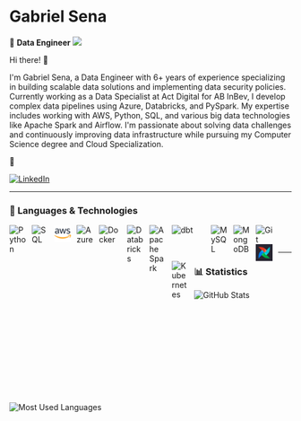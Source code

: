 # Gabriel Sena

🎲 **Data Engineer** ![](https://img.shields.io/badge/-Specialist-black)

Hi there! 👋

I'm Gabriel Sena, a Data Engineer with 6+ years of experience specializing in building scalable data solutions and implementing data security policies. Currently working as a Data Specialist at Act Digital for AB InBev, I develop complex data pipelines using Azure, Databricks, and PySpark. My expertise includes working with AWS, Python, SQL, and various big data technologies like Apache Spark and Airflow. I'm passionate about solving data challenges and continuously improving data infrastructure while pursuing my Computer Science degree and Cloud Specialization.

🚀

<p align="left">
    <a href="https://www.linkedin.com/in/gabrielsena-profile/">
    <img src="https://content.linkedin.com/content/dam/me/business/en-us/amp/brand-site/v2/bg/LI-Logo.svg.original.svg" 
         alt="LinkedIn" 
         height="30"
    />
    </a>
</p>


---

### 🔄 Languages & Technologies

<img 
    align="left" 
    alt="Python" 
    title="Python" 
    width="30px" 
    style="padding-right: 10px;" 
    src="https://cdn.jsdelivr.net/gh/devicons/devicon@latest/icons/python/python-original.svg"
/>
<img 
    align="left" 
    alt="SQL" 
    title="SQL"
     width="30px" 
     style="padding-right: 10px;" 
     src="https://cdn.jsdelivr.net/gh/devicons/devicon@latest/icons/postgresql/postgresql-original.svg"
/>
<img 
    align="left" 
    alt="AWS" 
    title="AWS"
    width="30px" 
    style="padding-right: 10px;" 
    src="https://raw.githubusercontent.com/devicons/devicon/master/icons/amazonwebservices/amazonwebservices-original-wordmark.svg"
/>
<img 
    align="left" 
    alt="Azure" 
    title="Azure" 
    width="30px" 
    style="padding-right: 10px;" 
    src="https://cdn.jsdelivr.net/gh/devicons/devicon@latest/icons/azure/azure-original.svg"
/>
<img 
    align="left" 
    alt="Docker" 
    title="Docker" 
    width="40px" 
    style="padding-right: 10px;" 
    src="https://cdn.jsdelivr.net/gh/devicons/devicon@latest/icons/docker/docker-original.svg"
/>
<img 
    align="left" 
    alt="Databricks" 
    title="Databricks" 
    width="30px" 
    style="padding-right: 10px;" 
    src="https://www.vectorlogo.zone/logos/databricks/databricks-icon.svg"
/>
<img 
    align="left" 
    alt="Apache Spark" 
    title="Apache Spark" 
    width="30px" 
    style="padding-right: 10px;" 
    src="https://www.vectorlogo.zone/logos/apache_spark/apache_spark-icon.svg" 
/>
<img 
    align="left" 
    alt="dbt" 
    title="dbt"
    width="60px" 
    style="padding-right: 10px;" 
    src="https://raw.githubusercontent.com/dbt-labs/dbt/ec7dee39f793aa4f7dd3dae37282cc87664813e4/etc/dbt-logo-full.svg"
/>
<img 
    align="left" 
    alt="MySQL" 
    title="MySQL" 
    width="30px" 
    style="padding-right: 10px;" 
    src="https://cdn.jsdelivr.net/gh/devicons/devicon@latest/icons/mysql/mysql-original.svg" 
/>
<img 
    align="left" 
    alt="MongoDB" t
    itle="MongoDB" 
    width="30px" 
    style="padding-right: 10px;" 
    src="https://cdn.jsdelivr.net/gh/devicons/devicon@latest/icons/mongodb/mongodb-original.svg" 
/>
<img 
    align="left" 
    alt="Git" 
    title="Git" 
    width="30px" 
    style="padding-right: 10px;" 
    src="https://cdn.jsdelivr.net/gh/devicons/devicon@latest/icons/git/git-original.svg"
/>
<img 
    align="left" 
    alt="Airflow" 
    title="Airflow"
    width="30px" 
    style="padding-right: 10px;" 
    src="https://raw.githubusercontent.com/apache/airflow/main/docs/apache-airflow/img/logos/airflow_dark_bg.png"
/>
<img 
    align="left"
    alt="Kubernetes" 
    title="Kubernetes" 
    width="30px" 
    style="padding-right: 10px;" 
    src="https://cdn.jsdelivr.net/gh/devicons/devicon@latest/icons/kubernetes/kubernetes-plain.svg"
/>

<br/> <br/>


---

### 📊 Statistics

<p> 
  <img 
      align="left"
      alt="GitHub Stats" 
      height="200" 
      style="padding-right: 10px;" 
      src="https://github-readme-stats.vercel.app/api?username=gabrielsena-profile&show_icons=true&theme=tokyonight&count_private=true&include_all_commits=true"
  />
  <img 
      align="left" 
      alt="Most Used Languages" 
      height="180" 
      src="https://github-readme-stats.vercel.app/api/top-langs/?username=gabrielsena-profile&theme=tokyonight&layout=compact&custom_title=Technologies&langs_count=9&count_private=true&include_all_commits=true"
  />
</p>




